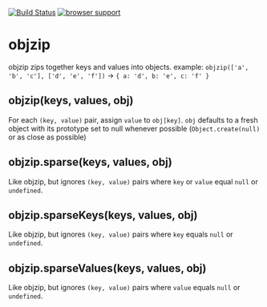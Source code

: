 [![Build Status](https://travis-ci.org/nathan7/objzip.png)](https://travis-ci.org/nathan7/objzip)
[![browser support](http://ci.testling.com/nathan7/objzip.png)](http://ci.testling.com/nathan7/objzip)

objzip
======
objzip zips together keys and values into objects.
example: ``objzip(['a', 'b', 'c'], ['d', 'e', 'f'])`` -> ``{ a: 'd', b: 'e', c: 'f' }``

objzip(keys, values, obj)
-------------------------
For each ``(key, value)`` pair, assign ``value`` to ``obj[key]``.
``obj`` defaults to a fresh object with its prototype set to null whenever possible (``Object.create(null)`` or as close as possible)

objzip.sparse(keys, values, obj)
--------------------------------
Like objzip, but ignores ``(key, value)`` pairs where ``key`` or ``value`` equal ``null`` or ``undefined``.

objzip.sparseKeys(keys, values, obj)
------------------------------------
Like objzip, but ignores ``(key, value)`` pairs where ``key`` equals ``null`` or ``undefined``.

objzip.sparseValues(keys, values, obj)
------------------------------------
Like objzip, but ignores ``(key, value)`` pairs where ``value`` equals ``null`` or ``undefined``.
